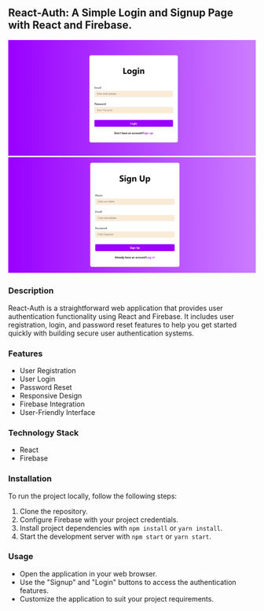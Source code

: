## React-Auth: A Simple Login and Signup Page with React and Firebase.

![First Screenshot](./public/first.png)
![Signup Screenshot](./public/signup.png)

### Description

React-Auth is a straightforward web application that provides user authentication functionality using React and Firebase. It includes user registration, login, and password reset features to help you get started quickly with building secure user authentication systems.

### Features

- User Registration
- User Login
- Password Reset
- Responsive Design
- Firebase Integration
- User-Friendly Interface

### Technology Stack

- React
- Firebase

### Installation

To run the project locally, follow the following steps:

1. Clone the repository.
2. Configure Firebase with your project credentials.
3. Install project dependencies with `npm install` or `yarn install`.
4. Start the development server with `npm start` or `yarn start`.

### Usage

- Open the application in your web browser.
- Use the "Signup" and "Login" buttons to access the authentication features.
- Customize the application to suit your project requirements.



